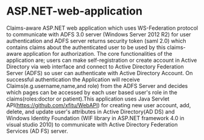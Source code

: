 # ASP.NET-web-application
Claims-aware  ASP.NET web application which uses WS-Federation protocol to communicate with ADFS 3.0 server (Windows Server 2012 R2) for user authentication and ADFS server returns security token (saml 2.0) which contains claims about the authenticated user to be used by this claims-aware application for authorization. The core functionalities of the application are; users can make self-registration or create account in Active Directory via web interface and connect to Active Directory Federation Server (ADFS) so user can authenticate with Active Directory Account. On successful authentication the Application will receive Claims(e.g.username,name,and role) from the ADFS Server and decides which pages can be accessed by each user based user's role in the claims(roles:doctor or patient).This application uses Java Servlet API(https://github.com/xfitu/WebAPI) for creating new user account, add, delete, and update user's attributes in Active Directory(AD DS) and Windows Identity Foundation (WIF library in ASP.NET framework 4.0 in visual studio 2010) to communicate with Active Directory Federation Services (AD FS) server.
